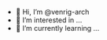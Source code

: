 - 👋 Hi, I’m @venrig-arch
- 👀 I’m interested in ...
- 🌱 I’m currently learning ...

<!---
venrig-arch/venrig-arch is a ✨ special ✨ repository because its `README.md` (this file) appears on your GitHub profile.
You can click the Preview link to take a look at your changes.
--->
